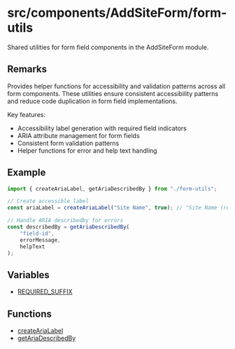 # src/components/AddSiteForm/form-utils

Shared utilities for form field components in the AddSiteForm module.

## Remarks

Provides helper functions for accessibility and validation patterns across
all form components. These utilities ensure consistent accessibility patterns
and reduce code duplication in form field implementations.

Key features:

- Accessibility label generation with required field indicators
- ARIA attribute management for form fields
- Consistent form validation patterns
- Helper functions for error and help text handling

## Example

```typescript
import { createAriaLabel, getAriaDescribedBy } from "./form-utils";

// Create accessible label
const ariaLabel = createAriaLabel("Site Name", true); // "Site Name (required)"

// Handle ARIA describedby for errors
const describedBy = getAriaDescribedBy(
    "field-id",
    errorMessage,
    helpText
);
```

## Variables

- [REQUIRED\_SUFFIX](variables/REQUIRED_SUFFIX.md)

## Functions

- [createAriaLabel](functions/createAriaLabel.md)
- [getAriaDescribedBy](functions/getAriaDescribedBy.md)
